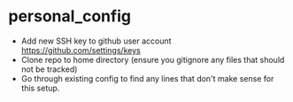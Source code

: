 # personal_config

* Add new SSH key to github user account https://github.com/settings/keys
* Clone repo to home directory (ensure you gitignore any files that should not be tracked)
* Go through existing config to find any lines that don't make sense for this setup.

